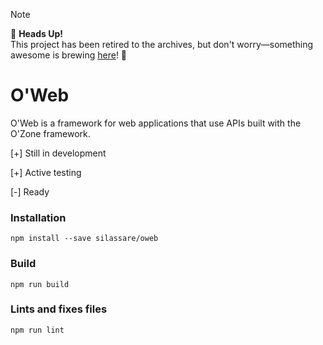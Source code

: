 > [!NOTE]
> 🚀 **Heads Up!**  
> This project has been retired to the archives, but don't worry—something awesome is brewing [here](https://github.com/oweb-io)! 🌟

# O'Web

O'Web is a framework for web applications that use APIs built with the O'Zone framework.

[+] Still in development

[+] Active testing

[-] Ready

### Installation

```
npm install --save silassare/oweb
```

### Build

```
npm run build
```

### Lints and fixes files

```
npm run lint
```
